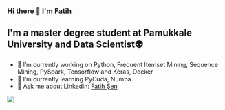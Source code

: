### Hi there 👋 I'm Fatih

## I'm a master degree student at Pamukkale University and Data Scientist:alien:

- 🔭 I’m currently working on Python, Frequent Itemset Mining, Sequence Mining, PySpark, Tensorflow and Keras, Docker
- 🌱 I’m currently learning PyCuda, Numba
- 💬 Ask me about Linkedin: [Fatih Şen](https://www.linkedin.com/in/fatih-şen-91b117141/)

<!--
**fatihsen20/fatihsen20** is a ✨ _special_ ✨ repository because its `README.md` (this file) appears on your GitHub profile.

Here are some ideas to get you started:

- 🔭 I’m currently working on ...
- 🌱 I’m currently learning ...
- 👯 I’m looking to collaborate on ...
- 🤔 I’m looking for help with ...
- 💬 Ask me about ...
- 📫 How to reach me: ...
- 😄 Pronouns: ...
- ⚡ Fun fact: ...
-->
![](https://komarev.com/ghpvc/?username=fatihsen20&color=blueviolet&label=PROFILE+VIEWS&style=plastic)
